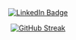 <div id="header" align="center">
  <div id="badges">
  <a href="https://www.linkedin.com/in/mohamed-muflahi/">
    <img src="https://img.shields.io/badge/LinkedIn-blue?style=for-the-badge&logo=linkedin&logoColor=white" alt="LinkedIn Badge"/>
  </a>
</div>
<img src="https://komarev.com/ghpvc/?username=MohamedMuflahi&style=flat-square&color=blue" alt=""/>
<div>
  
[![GitHub Streak](http://github-readme-streak-stats.herokuapp.com?user=MohamedMuflahi&theme=gruvbox&background=000000)]([https://git.io/streak-stats](http://github-readme-streak-stats.herokuapp.com?user=MohamedMuflahi&theme=gruvbox&background=000000)http://github-readme-streak-stats.herokuapp.com?user=MohamedMuflahi&theme=gruvbox&background=000000)

